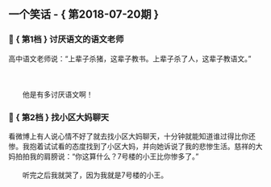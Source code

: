 ## 一个笑话 - { 第2018-07-20期 }
</hr>

### :jack_o_lantern: { 第1档 } 讨厌语文的语文老师
高中语文老师说：“上辈子杀猪，这辈子教书。上辈子杀了人，这辈子教语文。”<br/><br/><br/><br/>　　他是有多讨厌语文啊！


### :jack_o_lantern: { 第2档 } 找小区大妈聊天
看微博上有人说心情不好了就去找小区大妈聊天，十分钟就能知道谁过得比你还惨。我抱着试试看的态度找到了小区大妈，并向她诉说了我的悲惨生活。慈祥的大妈拍拍我的肩膀说：“你这算什么？7号楼的小王比你惨多了。”<br/><br/>　　听完之后我就哭了，因为我就是7号楼的小王。


